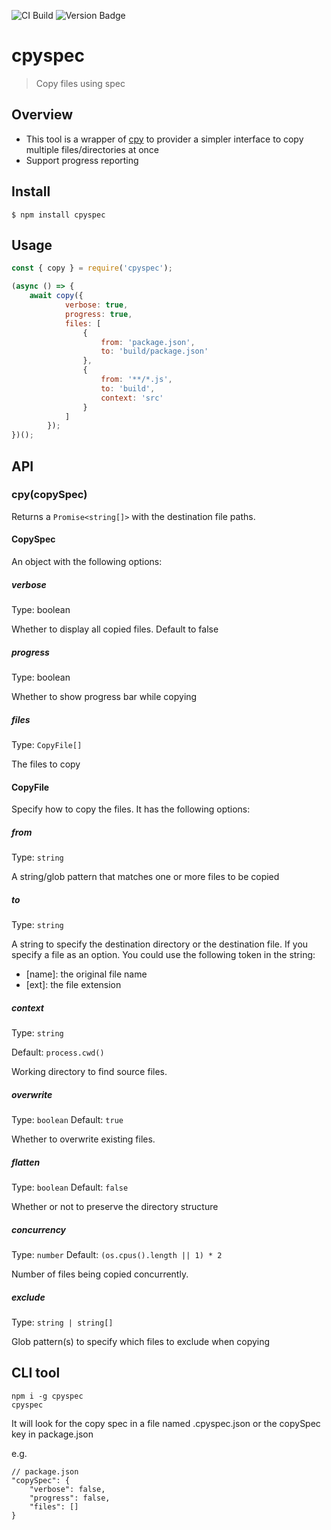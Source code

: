 ![CI Build](https://travis-ci.org/vdtn359/cpyspec.svg?branch=master) ![Version Badge](https://badge.fury.io/js/cpyspec.svg)
# cpyspec

> Copy files using spec

## Overview
- This tool is a wrapper of [cpy](https://github.com/sindresorhus/cpy) to provider a simpler interface to copy multiple files/directories at once
- Support progress reporting


## Install

```
$ npm install cpyspec
```

## Usage

```js
const { copy } = require('cpyspec');

(async () => {
	await copy({
            verbose: true,
            progress: true,
            files: [
                {
                    from: 'package.json',
                    to: 'build/package.json'
                },
                {
                    from: '**/*.js',
                    to: 'build',
                    context: 'src'
                }
            ]
        });
})();
```

## API

### cpy(copySpec)

Returns a `Promise<string[]>` with the destination file paths.

#### CopySpec

An object with the following options:

##### verbose

Type: boolean

Whether to display all copied files. Default to false

##### progress

Type: boolean

Whether to show progress bar while copying

##### files

Type: `CopyFile[]`

The files to copy

#### CopyFile

Specify how to copy the files. It has the following options:

##### from

Type: `string`

A string/glob pattern that matches one or more files to be copied

##### to

Type: `string`

A string to specify the destination directory or the destination file.
If you specify a file as an option. You could use the following token in the string:

- [name]: the original file name
- [ext]: the file extension

##### context

Type: `string`

Default: `process.cwd()`

Working directory to find source files.

##### overwrite

Type: `boolean`
Default: `true`

Whether to overwrite existing files.

##### flatten

Type: `boolean`
Default: `false`

Whether or not to preserve the directory structure

##### concurrency

Type: `number`
Default: `(os.cpus().length || 1) * 2`

Number of files being copied concurrently.

##### exclude

Type: `string | string[]`

Glob pattern(s) to specify which files to exclude when copying

## CLI tool

```
npm i -g cpyspec
cpyspec
```

It will look for the copy spec in a file named .cpyspec.json or the copySpec key in package.json

e.g.
```
// package.json
"copySpec": {
    "verbose": false,
    "progress": false,
    "files": []
}
```
